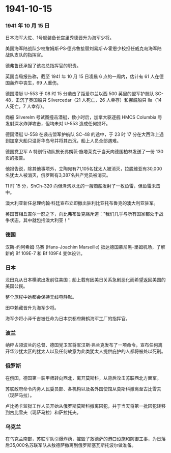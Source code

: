 # 1941-10-15

### 1941 年 10 月 15 日

日本海军大佐、1号舰装备长宫里秀德晋升为海军少将。

美国海军陆战队少校詹姆斯·PS·德弗鲁接替刘易斯·A·霍恩少校担任威克岛海军陆战队支队的指挥官。

德弗鲁还承担了该岛总指挥官的职责。

英国当局报告称，截至 1941 年 10 月 15 日凌晨 6 点的一周内，估计有 61
人在德国轰炸中丧生，69 人重伤。

德国潜艇 U-553 于 08 时 15 分袭击了距爱尔兰以西 500 英里的盟军护航队
SC-48，击沉了英国船只 Silvercedar（21 人死亡，26 人幸存）和挪威船只
Ila（14 人死亡，7 人幸存）。

商船 Silverelm 号试图撞击潜艇，数小时后，加拿大驱逐舰 HMCS Columbia
号发射深水炸弹攻击，但均未对 U-553 造成任何损坏。

德国潜艇 U-558 在袭击盟军护航队 SC-48 的途中，于 23 时 17
分在大西洋上遇到加拿大船只温哥华岛号并将其击沉，船上人员全部遇难。

德国党卫军 A 特别行动队旅长弗朗茨·施塔莱克于当天向德国柏林发送了一份 130
页的报告。

他报告说，除其他事项外，立陶宛有71,105名犹太人被消灭，拉脱维亚有30,000名犹太人被消灭，俄罗斯有3,387名共产党员被消灭。

11 时 15 分，ShCh-320
向但泽湾以北的一艘商船发射了一枚鱼雷，但鱼雷未击中。

澳大利亚新任总理约翰·科廷宣布立即撤出驻利比亚托布鲁克的澳大利亚驻军。

英国首相丘吉尔一怒之下，向比弗布鲁克痛斥道："我们几乎与所有国家都处于战争状态，其中就包括澳大利亚！"

### 德国

汉斯-约阿希姆·马赛 (Hans-Joachim Marseille)
抵达德国慕尼黑-里姆机场，了解新的 Bf 109E-7 和 Bf 109F4 变体设计。

### 日本

龙田丸从日本横滨出发前往美国；船上载有因美日关系急剧恶化而希望返回美国的美国公民。

整个旅程中她都会保持无线电静默。

田中赖藏晋升为海军少将。

海军少将小泽千吉被任命为日本京都府舞鹤海军工厂的指挥官。

### 波兰

纳粹占领波兰的总督、德国党卫军将军汉斯·弗兰克发布了一项命令，宣布任何离开华沙犹太区的犹太人以及任何故意为此类犹太人提供庇护的人都将被处以死刑。

### 俄罗斯

在俄国，德国第一装甲师转向西北，离开莫斯科，从背后攻击苏联西北方面军。

苏联政府命令内务人民委员部、各机构以及各外国使馆从莫斯科撤离至古比雪夫（现萨马拉）。

卢比扬卡监狱工作人员开始从俄罗斯莫斯科撤离囚犯，并于当天将第一批囚犯转移到古比雪夫（现萨马拉）和萨拉托夫。

### 乌克兰

在乌克兰南部，苏联军队引爆炸药，摧毁了敖德萨的港口设施和防御工事，为日落后35,000名苏联军队从敖德萨撤离到俄罗斯塞瓦斯托波尔做准备。
